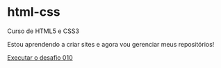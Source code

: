 # html-css
 Curso de HTML5 e CSS3

Estou aprendendo a criar sites e agora vou gerenciar meus repositórios!

<a href="https://marlomstewart.github.io/html-css/desafios/mod02/desafio010/desafio010-guanabara/"> Executar o desafio 010</a>